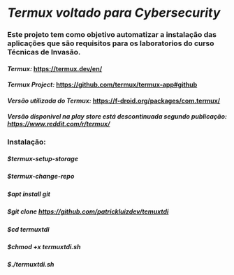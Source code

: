 # *Termux voltado para Cybersecurity*

### Este projeto tem como objetivo automatizar a instalação das aplicações que são requisitos para os laboratorios do curso Técnicas de Invasão.

#### *Termux:* https://termux.dev/en/
#### *Termux Project:* https://github.com/termux/termux-app#github 
#### *Versão utilizada do Termux:* https://f-droid.org/packages/com.termux/

#### *Versão disponivel na play store está descontinuada segundo publicação: https://www.reddit.com/r/termux/*



### Instalação:

##### $termux-setup-storage

##### $termux-change-repo

##### $apt install git

##### $git clone https://github.com/patrickluizdev/temuxtdi

##### $cd termuxtdi

##### $chmod +x termuxtdi.sh

##### $./termuxtdi.sh
